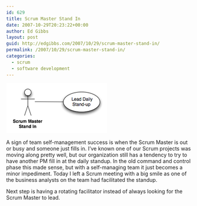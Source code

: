 ```yaml
---
id: 629
title: Scrum Master Stand In
date: 2007-10-29T20:23:22+00:00
author: Ed Gibbs
layout: post
guid: http://edgibbs.com/2007/10/29/scrum-master-stand-in/
permalink: /2007/10/29/scrum-master-stand-in/
categories:
  - scrum
  - software development
---
```

<div>
  <img src="/images/scrum_master_stand_in.png" alt="scrum_master_stand_in.png" border="0" width="273" height="135" />
</div>

A sign of team self-management success is when the Scrum Master is out or busy and someone just fills in. I&#8217;ve known one of our Scrum projects was moving along pretty well, but our organization still has a tendency to try to have another PM fill in at the daily standup. In the old command and control phase this made sense, but with a self-managing team it just becomes a minor impediment. Today I left a Scrum meeting with a big smile as one of the business analysts on the team had facilitated the standup.

Next step is having a rotating facilitator instead of always looking for the Scrum Master to lead.

